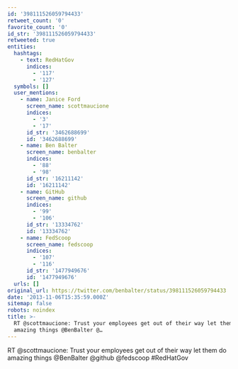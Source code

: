 ```yaml
---
id: '398111526059794433'
retweet_count: '0'
favorite_count: '0'
id_str: '398111526059794433'
retweeted: true
entities:
  hashtags:
    - text: RedHatGov
      indices:
        - '117'
        - '127'
  symbols: []
  user_mentions:
    - name: Janice Ford
      screen_name: scottmaucione
      indices:
        - '3'
        - '17'
      id_str: '3462688699'
      id: '3462688699'
    - name: Ben Balter
      screen_name: benbalter
      indices:
        - '88'
        - '98'
      id_str: '16211142'
      id: '16211142'
    - name: GitHub
      screen_name: github
      indices:
        - '99'
        - '106'
      id_str: '13334762'
      id: '13334762'
    - name: FedScoop
      screen_name: fedscoop
      indices:
        - '107'
        - '116'
      id_str: '1477949676'
      id: '1477949676'
  urls: []
original_url: https://twitter.com/benbalter/status/398111526059794433
date: '2013-11-06T15:35:59.000Z'
sitemap: false
robots: noindex
title: >-
  RT @scottmaucione: Trust your employees get out of their way let them do
  amazing things @BenBalter @…
---
```


RT @scottmaucione: Trust your employees get out of their way let them do amazing things @BenBalter @github @fedscoop #RedHatGov